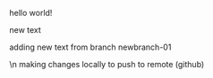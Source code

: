 hello world!

new text

adding new text from branch newbranch-01

\n
making changes locally to push to remote (github)

